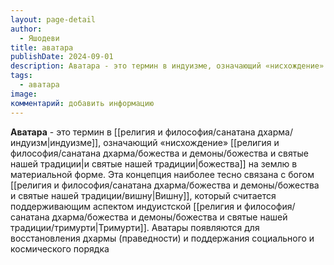 ```yaml
---
layout: page-detail
author:
  - Яшодеви
title: аватара
publishDate: 2024-09-01
description: Аватара - это термин в индуизме, означающий «нисхождение» божества на землю в материальной форме. Эта концепция наиболее тесно связана с богом Вишну, который считается поддерживающим аспектом индуистской Тримурти. Аватары появляются для восстановления дхармы (праведности) и поддержания социального и космического порядка
tags:
  - аватара
image: 
комментарий: добавить информацию
---
```

**Аватара** - это термин в [[религия и философия/санатана дхарма/индуизм|индуизме]], означающий «нисхождение» [[религия и философия/санатана дхарма/божества и демоны/божества и святые нашей традиции|и святые нашей традиции|божества]] на землю в материальной форме. Эта концепция наиболее тесно связана с богом [[религия и философия/санатана дхарма/божества и демоны/божества и святые нашей традиции/вишну|Вишну]], который считается поддерживающим аспектом индуистской [[религия и философия/санатана дхарма/божества и демоны/божества и святые нашей традиции/тримурти|Тримурти]]. Аватары появляются для восстановления дхармы (праведности) и поддержания социального и космического порядка

